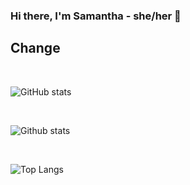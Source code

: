 ### Hi there, I'm Samantha - she/her 👋

## Change

<br />

![GitHub stats](https://github-readme-stats.vercel.app/api?username=Samantha-Brown&show_icons=true&theme=tokyonight)

<br />

![Github stats](https://github-readme-stats.vercel.app/api?username=Samantha-Brown&count_private=true&show_icons=true)

<br />

![Top Langs](https://github-readme-stats.vercel.app/api/top-langs/?username=Samantha-Brown&theme=tokyonight)

<!--
**Samantha-Brown/Samantha-Brown** is a ✨ _special_ ✨ repository because its `README.md` (this file) appears on your GitHub profile.

Here are some ideas to get you started:

- 🔭 I’m currently working on ...
- 🌱 I’m currently learning ...
- 👯 I’m looking to collaborate on ...
- 🤔 I’m looking for help with ...
- 💬 Ask me about ...
- 📫 How to reach me: ...
- 😄 Pronouns: ...
- ⚡ Fun fact: ...
-->
